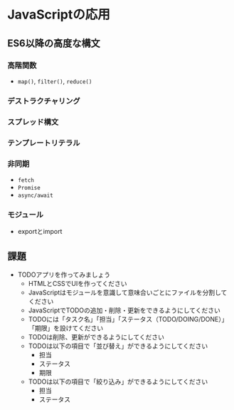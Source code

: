 # JavaScriptの応用

## ES6以降の高度な構文

### 高階関数

- `map()`, `filter()`, `reduce()`

### デストラクチャリング

### スプレッド構文

### テンプレートリテラル

### 非同期

- `fetch`
- `Promise`
- `async/await`

### モジュール

- exportとimport

## 課題

- TODOアプリを作ってみましょう
  - HTMLとCSSでUIを作ってください
  - JavaScriptはモジュールを意識して意味合いごとにファイルを分割してください
  - JavaScriptでTODOの追加・削除・更新をできるようにしてください
  - TODOには「タスク名」「担当」「ステータス（TODO/DOING/DONE）」「期限」を設けてください
  - TODOは削除、更新ができるようにしてください
  - TODOは以下の項目で「並び替え」ができるようにしてください
    - 担当
    - ステータス
    - 期限
  - TODOは以下の項目で「絞り込み」ができるようにしてください
    - 担当
    - ステータス
